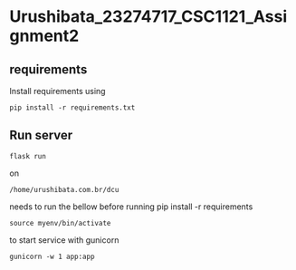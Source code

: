 # Urushibata_23274717_CSC1121_Assignment2

## requirements

Install requirements using
```
pip install -r requirements.txt
```


## Run server

```
flask run
```


on 
```
/home/urushibata.com.br/dcu
```

needs to run the bellow before running pip install -r requirements

```
source myenv/bin/activate
```


to start service with gunicorn
```
gunicorn -w 1 app:app
```